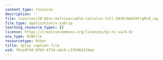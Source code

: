 ```yaml
---
content_type: resource
description: ''
file: /courses/18-02sc-multivariable-calculus-fall-2010/bHdzkFrgRcA_captions.vtt
file_type: application/x-subrip
learning_resource_types: []
license: https://creativecommons.org/licenses/by-nc-sa/4.0/
ocw_type: OCWFile
resourcetype: Other
title: 3play caption file
uid: f8cedf4d-8fb5-473d-adc4-c3fb96d324ee
---
```

